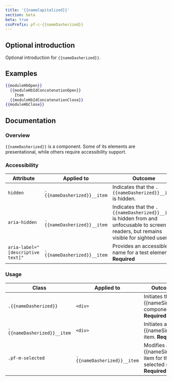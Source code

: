```yaml
---
title: '{{nameCapitalized}}'
section: beta
beta: true
cssPrefix: pf-c-{{nameDasherized}}
---
```


## Optional introduction

Optional introduction for `{{nameDasherized}}`.

## Examples

```hbs title=Basic
{{moduleHbOpen}}
  {{moduleHbIdConcatenationOpen}}
    Item
  {{moduleHbIdConcatenationClose}}
{{moduleHbClose}}
```

## Documentation

### Overview

`{{nameDasherized}}` is a component. Some of its elements are presentational, while others require accessibility support.

### Accessibility

| Attribute | Applied to | Outcome |
| -- | -- | -- |
| `hidden` | `.{{nameDasherized}}__item` |  Indicates that the `.{{nameDasherized}}__item` is hidden. |
| `aria-hidden` | `.{{nameDasherized}}__item` |  Indicates that the `.{{nameDasherized}}__item` is hidden from and unfocusable to screen readers, but remains visible for sighted users. |
| `aria-label="[descriptive text]"` | `.{{nameDasherized}}__item` | Provides an accessible name for a test element. **Required** |

### Usage

| Class | Applied to | Outcome |
| -- | -- | -- |
| `.{{nameDasherized}}` | `<div>` | Initiates the {{nameSimple}} component. **Required** |
| `.{{nameDasherized}}__item` | `<div>` | Initiates a {{nameSimple}} item. **Required** |
| `.pf-m-selected` | `.{{nameDasherized}}__item` | Modifies a {{nameSimple}} item for the selected state. **Required** |
